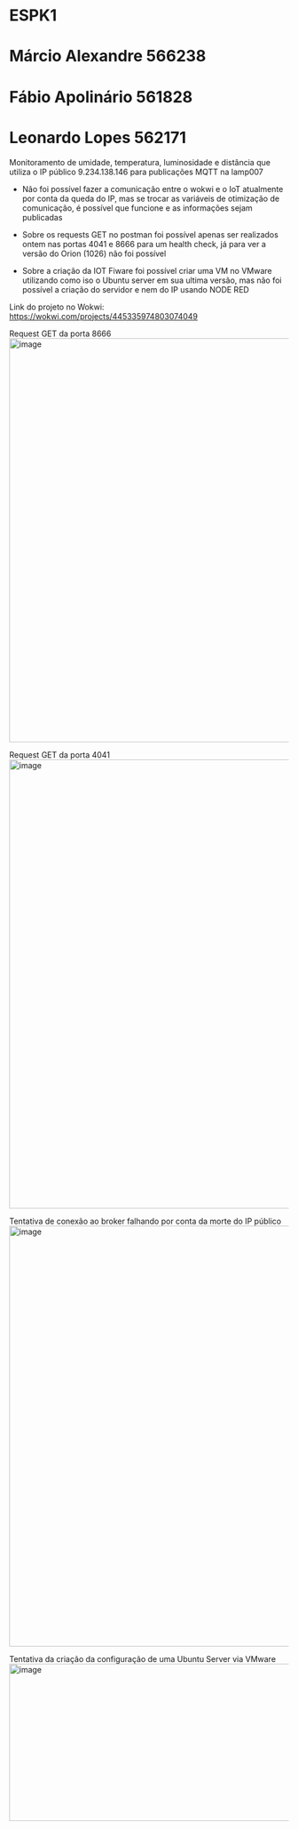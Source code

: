 # ESPK1

# Márcio Alexandre 566238
# Fábio Apolinário 561828
# Leonardo Lopes 562171

Monitoramento de umidade, temperatura, luminosidade e distância que utiliza o IP público 9.234.138.146 para publicações MQTT na lamp007

- Não foi possível fazer a comunicação entre o wokwi e o IoT atualmente por conta da queda do IP, mas se trocar as variáveis de otimização de comunicação, é possível que funcione e as informações sejam publicadas

- Sobre os requests GET no postman foi possível apenas ser realizados ontem nas portas 4041 e 8666 para um health check, já para ver a versão do Orion (1026) não foi possível

- Sobre a criação da IOT Fiware foi possível criar uma VM no VMware utilizando como iso o Ubuntu server em sua ultima versão, mas não foi possível a criação do servidor e nem do IP usando NODE RED



Link do projeto no Wokwi: https://wokwi.com/projects/445335974803074049


Request GET da porta 8666
<img width="1574" height="727" alt="image" src="https://github.com/user-attachments/assets/25f1b80d-eae8-4cc3-9298-24895243455d" />

Request GET da porta 4041
<img width="1597" height="808" alt="image" src="https://github.com/user-attachments/assets/474e2b52-1a8b-49b2-9d3f-7de71eb98fd9" />

Tentativa de conexão ao broker falhando por conta da morte do IP público
<img width="1598" height="757" alt="image" src="https://github.com/user-attachments/assets/ea584830-2072-4b5b-b4eb-49938de00ae8" />

Tentativa da criação da configuração de uma Ubuntu Server via VMware
<img width="1197" height="283" alt="image" src="https://github.com/user-attachments/assets/c262a464-c24b-47bd-a8b5-628cb1472bd8" />
